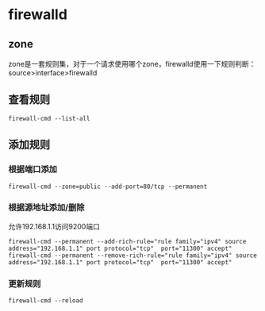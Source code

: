 # firewalld
## zone
zone是一套规则集，对于一个请求使用哪个zone，firewalld使用一下规则判断：
source>interface>firewalld
## 查看规则

    firewall-cmd --list-all

## 添加规则
### 根据端口添加

    firewall-cmd --zone=public --add-port=80/tcp --permanent

### 根据源地址添加/删除
允许192.168.1.1访问9200端口

    firewall-cmd --permanent --add-rich-rule="rule family="ipv4" source address="192.168.1.1" port protocol="tcp"  port="11300" accept"
    firewall-cmd --permanent --remove-rich-rule="rule family="ipv4" source address="192.168.1.1" port protocol="tcp"  port="11300" accept"

### 更新规则

    firewall-cmd --reload